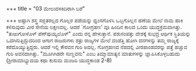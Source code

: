 +++
title = "03 ಮೇಲುದಳಕಿದಿರಾಗಿ ಬರೆ"

+++
ಅಷ್ಟಾಗಿ ಶಸ್ತ್ರ ಸಜ್ಜಿತರಲ್ಲದ ಗೊಲ್ಲರ ಪಡೆಯನ್ನು ಧ್ವಂಸಗೊಳಿಸಿ ಒಬ್ಬಗೊಲ್ಲನ ಹಣೆಯ ಮೇಲೆ ನಾಮ ಹಾಕಿ ಕಳಿಸುವುದು ವೀರ ಸೇನೆಯ ಲಕ್ಷಣವಲ್ಲ. ಆದರೆ `ಗೋಗ್ರಹಣ' ವೂ ಹಿಂದಿನ ಕಾಲದ ಒಂದು ಯುದ್ಧಕ್ರಮವಾಗಿತ್ತು. "ತುಱುಗೋಳೊಳ್ ಪೆಣ್‍ಪುಯ್ಯಲೊಳ್" ಎಂದು ರನ್ನ ಹೇಳುತ್ತಾನೆ. ಪಶುಸಂಪತ್ತು ದೇಶಕ್ಕೆ ಸುಭದ್ರ ಆರ್ಥಿಕ ಸ್ಥಿತಿಯನ್ನು ಒದಗಿಸುತ್ತಿದ್ದುದರಿಂದ ಆಗಾಗ ರಾಜರುಗಳು ಶತ್ರು ರಾಜ್ಯಗಳ ಮೇಲೆ ದಂಡೆತ್ತಿ ಹೋಗಿ ದನಗಳನ್ನು ತಮ್ಮ ರಾಜ್ಯಕ್ಕೆ ಕರೆದೊಯ್ಯುತ್ತಿದ್ದರು. ಆದರೆ ಇಲ್ಲಿ ಕೌರವನ ಗುರಿ ಅದಲ್ಲ. ಗೋಗ್ರಹಣದ ನೆಪದಲ್ಲಿ ವೀರಪಾಂಡವರನ್ನು ಪತ್ತೆ ಹಚ್ಚುವ ಗುರಿ ಅವನದಾಗಿತ್ತು. "ಮೂಗಿಗಿಡರೇ ಸುಣ್ಣವನು" ಎಂಬ ತಿಮ್ಮಾಮಾತ್ಯನ ಮಾತುಗಳನ್ನು ಜ್ಞಾಪಿಸಿಕೊಳ್ಳಬಹುದು (ಶ್ರೀರಾಮಾಭ್ಯುದಯ ಕಥಾ ಕುಸುಮ ಮಂಜರಿ ಯುದ್ಧಕಾಂಡ 2-8)